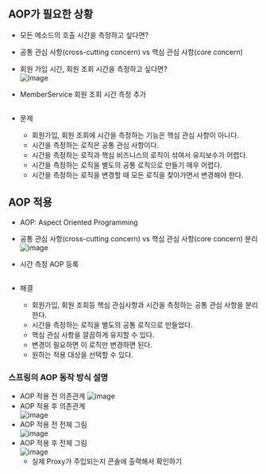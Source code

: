 ## AOP가 필요한 상황
* 모든 메소드의 호출 시간을 측정하고 싶다면?
* 공통 관심 사항(cross-cutting concern) vs 핵심 관심 사항(core concern)
* 회원 가입 시간, 회원 조회 시간을 측정하고 싶다면?  
![image](https://user-images.githubusercontent.com/104348646/199873166-ca67af62-4867-4589-9855-2702eaed8782.png)  

* MemberService 회원 조회 시간 측정 추가
  ```
  ```
* 문제
  - 회원가입, 회원 조회에 시간을 측정하는 기능은 핵심 관심 사항이 아니다.
  - 시간을 측정하는 로직은 공통 관심 사항이다.
  - 시간을 측정하는 로직과 핵심 비즈니스의 로직이 섞여서 유지보수가 어렵다.
  - 시간을 측정하는 로직을 별도의 공통 로직으로 만들기 매우 어렵다.
  - 시간을 측정하는 로직을 변경할 때 모든 로직을 찾아가면서 변경해야 한다.

## AOP 적용
* AOP: Aspect Oriented Programming
* 공통 관심 사항(cross-cutting concern) vs 핵심 관심 사항(core concern) 분리  
  ![image](https://user-images.githubusercontent.com/104348646/199873387-67295576-ad13-4fbf-9e08-56201f8d6b07.png)  

* 시간 측정 AOP 등록
  ```
  ```
* 해결
  - 회원가입, 회원 조회등 핵심 관심사항과 시간을 측정하는 공통 관심 사항을 분리한다.
  - 시간을 측정하는 로직을 별도의 공통 로직으로 만들었다.
  - 핵심 관심 사항을 깔끔하게 유지할 수 있다.
  - 변경이 필요하면 이 로직만 변경하면 된다.
  - 원하는 적용 대상을 선택할 수 있다.

### 스프링의 AOP 동작 방식 설명
* AOP 적용 전 의존관계
![image](https://user-images.githubusercontent.com/104348646/199873530-d9290119-655a-49f9-9904-fc772de72f53.png)
* AOP 적용 후 의존관계  
![image](https://user-images.githubusercontent.com/104348646/199873602-9e7f2d2e-4a27-43c0-b35b-da23c690c395.png)  
* AOP 적용 전 전체 그림  
![image](https://user-images.githubusercontent.com/104348646/199873644-dc987663-3107-4079-96c4-4a2cf6837dea.png)  
* AOP 적용 후 전체 그림  
![image](https://user-images.githubusercontent.com/104348646/199873685-d97374ac-3f05-4bc7-ad1a-6b16e3d51c28.png)  
  - 실제 Proxy가 주입되는지 콘솔에 출력해서 확인하기

